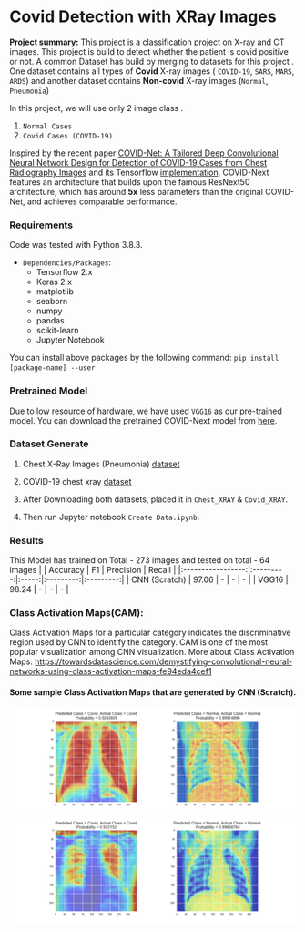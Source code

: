 # Covid Detection with XRay Images

**Project summary:** This project is a classification project on X-ray and CT images. This project is build to detect whether the patient is covid positive or not. A common Dataset has build by merging to datasets for this project . One dataset contains all types of **Covid** X-ray images ( `COVID-19`, `SARS`, `MARS`, `ARDS`) and another dataset contains **Non-covid** X-ray images (`Normal`, `Pneumonia`)

In this project, we will use only 2 image class .
1. `Normal Cases`
2. `Covid Cases (COVID-19)`

Inspired by the recent paper [COVID-Net: A Tailored Deep Convolutional Neural Network Design for Detection of COVID-19 Cases from Chest Radiography Images](https://arxiv.org/pdf/2003.09871.pdf) and its Tensorflow [implementation](https://github.com/lindawangg/COVID-Net). 
COVID-Next features an architecture that builds upon the famous ResNext50 architecture, which has around **5x** less parameters than the original COVID-Net, and achieves comparable performance.

### Requirements

Code was tested with Python 3.8.3.
- `Dependencies/Packages`:
	- Tensorflow 2.x
	- Keras 2.x
	- matplotlib
	- seaborn
	- numpy
	- pandas
	- scikit-learn
	- Jupyter Notebook

You can install above packages by the following command:
`pip install [package-name] --user`

### Pretrained Model

Due to low resource of hardware, we have used `VGG16` as our pre-trained model.
You can download the pretrained COVID-Next model from [here](https://drive.google.com/open?id=1G8vQKBObt52b4qe5cQdoQkdPxjZK3ucI).

### Dataset Generate

1. Chest X-Ray Images (Pneumonia) [dataset](https://www.kaggle.com/paultimothymooney/chest-xray-pneumonia)
2. COVID-19 chest xray [dataset](https://www.kaggle.com/bachrr/covid-chest-xray)

3. After Downloading both datasets, placed it in `Chest_XRAY` & `Covid_XRAY`.
4. Then run Jupyter notebook `Create Data.ipynb`.

### Results

This Model has trained on Total - 273 images and tested on total - 64 images
|                   | Accuracy 	| F1 	| Precision | Recall 	|
|:-----------------:|:---------:|:-----:|:---------:|:---------:|
| CNN (Scratch)		| 97.06		| -		| -			| -			|
| VGG16   			| 98.24  	| - 	| - 		| - 		|


### Class Activation Maps(CAM):
Class Activation Maps for a particular category indicates the discriminative region used by CNN to identify the category. CAM is one of the most popular visualization among CNN visualization. More about Class Activation Maps: https://towardsdatascience.com/demystifying-convolutional-neural-networks-using-class-activation-maps-fe94eda4cef1

#### Some sample Class Activation Maps that are generated by CNN (Scratch). 
![](Class_Activation_Images/scratch_activation_0.924_0.999.png)
![](Class_Activation_Images/scratch_activation_0.972_0.996.png)	